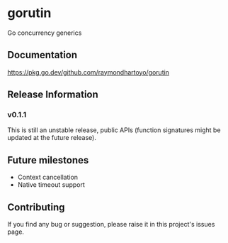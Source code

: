 # gorutin
Go concurrency generics

## Documentation
https://pkg.go.dev/github.com/raymondhartoyo/gorutin

## Release Information

### v0.1.1
This is still an unstable release, public APIs (function signatures might be updated at the future release).

## Future milestones
- Context cancellation
- Native timeout support

## Contributing
If you find any bug or suggestion, please raise it in this project's issues page.
